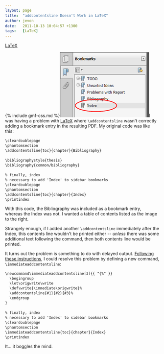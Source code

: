 ```yaml
---
layout: page
title:  "addcontentsline Doesn't Work in LaTeX"
author: jevon
date:   2011-10-13 10:04:57 +1300
tags:   [LaTeX]
---
```


[LaTeX](Latex.md)

{% include gmf-css.md %}<img src="/img/gmf/addcontents.png" class="gmf" />I was having a problem with [LaTeX](Latex.md) where `\addcontentsline` wasn't correctly adding a bookmark entry in the resulting PDF. My original code was like this:

```
\cleardoublepage
\phantomsection 
\addcontentsline{toc}{chapter}{Bibliography}

\bibliographystyle{thesis}
\bibliography{common/bibliography}

% finally, index
% necessary to add 'Index' to sidebar bookmarks
\cleardoublepage
\phantomsection 
\addcontentsline{toc}{chapter}{Index}
\printindex
```

With this code, the Bibliography was included as a bookmark entry, whereas the Index was not. I wanted a table of contents listed as the image to the right.

Strangely enough, if I added another `\addcontentsline` immediately after the Index, this contents line wouldn't be printed either -- _unless_ there was some additional text following the command, then both contents line would be printed.

It turns out the problem is something to do with delayed output. <a href="http://tex.stackexchange.com/questions/13914/toc-numbering-problem">Following these instructions</a>, I could resolve this problem by defining a new command, `\immediateaddcontentsline`:

```
\newcommand\immediateaddcontentsline[3]{{ "{%" }}
  \begingroup
  \let\origwrite\write
  \def\write{\immediate\origwrite}%
  \addcontentsline{#1}{#2}{#3}%
  \endgroup
}

% finally, index
% necessary to add 'Index' to sidebar bookmarks
\cleardoublepage
\phantomsection 
\immediateaddcontentsline{toc}{chapter}{Index}
\printindex
```

It... it boggles the mind.
